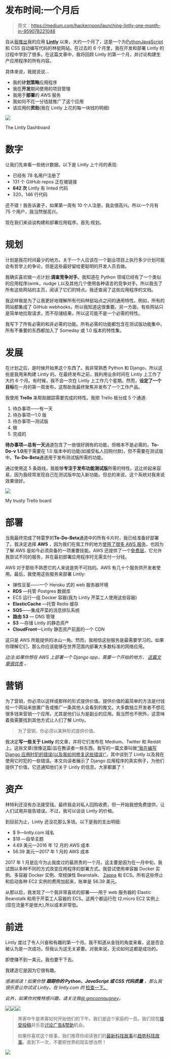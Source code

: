 # 发布时间:一个月后

> 原文：<https://medium.com/hackernoon/launching-lintly-one-month-in-959078221048>

自从[我推出](http://blog.lintly.com/2017/01/04/introducing-lintly/)我的应用 [**Lintly**](https://lintly.com) 以来，大约一个月了，这是一个为[Python](https://hackernoon.com/tagged/python)[JavaScript](https://hackernoon.com/tagged/javascript)和 CSS 自动编写代码的林挺网站。在过去的 6 个月里，我在开发和部署 Lintly 的过程中学到了很多。在这篇文章中，我将回顾 Lintly 的第一个月，并讨论构建生产应用程序的所有内容。

具体来说，我就说说…

*   我的**计划策略**应用程序
*   我在**开发**期间使用的项目管理
*   我用于**部署**的 AWS 服务
*   我如何不花一分钱就推广了这个应用
*   该应用的**资助**(我在 Lintly 上花的每一块钱的明细)

![](img/0dc6945b5b08c04470260e8120df437b.png)

The Lintly Dashboard

# 数字

让我们先来看一些统计数据。以下是 Lintly 上个月的表现:

*   已经有 78 名用户注册了
*   131 个 GitHub repos 正在被链接
*   **642 次** Lintly 有 linted 代码
*   320，146 行代码

还不错！我告诉妻子，如果第一周有 10 个人注册，我会很高兴。所以一个月有 75 个用户，我当然很高兴。

现在我们来谈谈构建和部署应用程序。首先:规划。

# 规划

计划是我花时间最少的地方。关于一个人应该在一个副业项目上执行多少计划可能会有哲学上的争论，但是这些最好留给更聪明的开发人员去做。

我确实喜欢做一点计划:**调查竞争对手**。我知道在 Python 领域已经有了一个类似的应用程序(wink，nudge ),以及其他几个使用各种语言的竞争对手。所以我去了所有这些网站的主页，阅读了它们的特点。我还查阅了这些应用程序的文档。

我这样做是为了让我更好地理解所有代码林挺站点之间的通用特性。例如，所有的网站都集成了 GitHub webhooks，所以我知道这很重要。另一方面，有些网站只是简单地拉取请求，而不存储结果，所以这可能不是一个必需的特性。

我写下了所有必需的和非必需的功能。所有必需的功能都包含在测试版功能集中。所有不重要的东西都加入了 Someday 或 1.0 版本的特性集。

# 发展

在计划之后，是时候开始黑这个东西了。我非常熟悉 Python 和 Django，所以这些是我用来构建 Lintly 的。在最终发布之前，我利用业余时间在 Lintly 上工作了大约 6 个月。有时候，我不会一次在 Lintly 上工作几个星期。然而，**设定了一个目标**在一月的第一周发布，这帮助我最终聚焦并发布了一个工作产品。

我使用 **Trello** 来帮助跟踪需要完成的特性。我把 Trello 板分成 5 个通道:

1.  待办事项——有一天
2.  待办事项—1.0 版
3.  待办事项—测试版
4.  做
5.  完成的

**待办事项—总有一天**通道包含了一些很好拥有的功能，但根本不是必需的。**To-Do-v 1.0**用于需要在 1.0 版本中的功能(如接受私人回购付款)，但不需要在测试版中。**To-Do-Beta**通道用于发布测试版所需的功能。

通过使用这 5 条路线，我能够**专注于发布功能测试版**所需的特性。这比听起来容易，因为我经常发现自己在测试版中加入新功能。但总的来说，这个系统对我来说效果很好。

![](img/db5a25349d84dbfe3133ff267885b206.png)

My trusty Trello board

# 部署

当我最终完成了特雷罗的**To-Do-Beta**通道中的所有卡片时，我已经准备好部署了。我决定选择 **AWS** ，因为我们在我工作的地方[使用了很多 AWS 服务](http://britecore.com)，也因为了解 AWS 是如今必须具备的一项重要技能。AWS 还提供了一个[免费层](https://aws.amazon.com/free/)，它允许我尝试不同的服务，并在最初部署应用程序时无需支付一分钱。

AWS 对于那些不熟悉它的人来说是势不可挡的。AWS 有几十个服务供开发者使用。最后，我使用这些服务来部署 Lintly:

*   弹性豆茎——一个 Heroku 式的 web 服务器环境
*   **RDS** —托管 Postgres 数据库
*   ECS 运行一组 Docker 容器(我为 Lintly 芹菜工人使用这些容器)
*   **ElasticCache** —托管 Redis 缓存
*   **SQS**——集成芹菜的消息排队系统
*   **路由 53** — DNS 管理
*   **S3** —存储 Lintly 的静态资产
*   **CloudFront**—Lintly 静态资产前面的一个 CDN

这只是 AWS 所能提供的冰山一角。然而，我相信这些服务是最需要学习的。如果你理解它们，那么你应该能够在世界范围内部署大多数标准的网络应用。

*边注:如果你想在 AWS 上部署一个 Django app，需要一个开始的地方，* [*这篇文章很优秀*](https://realpython.com/blog/python/deploying-a-django-app-and-postgresql-to-aws-elastic-beanstalk/) *。*

# 营销

为了营销，你必须以这样或那样的形式提供价值。提供价值的最简单的方法是付钱给一个网站来放置广告或推广一条其他人会看到的推文。大多数独立开发者不想花很多钱来营销一个应用，尤其是他们认为是副业的应用。我当然也不例外，这意味着我需要找到其他方式让人们了解 Lintly。

> 为了营销，你必须以某种形式提供价值。

我决定**写一些关于 Lintly** 的文章，并将它们发布在 Medium、Twitter 和 Reddit 上。这些文章(很像这篇)旨在教读者一些东西。我写的一篇文章叫做[“我在编写 Django 应用时犯的错误(以及我如何修复这些错误)”](https://hackernoon.com/mistakes-i-made-writing-a-django-app-and-how-i-fixed-them-16de4e632042#.964j9d9y8)，其中谈到了 Lintly 以及我在使用它时犯的一些错误。本文向读者展示了 Django 应用程序的真实例子，为他们提供了价值。它还通知他们关于 Lintly 的信息。大家都赢了！

# 资产

林特利还没有办法接受钱。最终我会对私人回购收费，但一开始我想免费提供，让人们试用并报告错误。不过，我可以谈谈 Lintly 的价格。

到目前为止，Lintly 还没花那么多钱。以下是我的支出明细:

*   $ 9—lintly.com 域名
*   $18 —自举主题
*   4.69 美元—2016 年 12 月的 AWS 成本
*   56.39 美元—2017 年 1 月的 AWS 成本

2017 年 1 月是迄今为止我度过的最昂贵的一个月。这主要是因为在一月中旬，我试图以多种不同的方式改变应用程序的部署方式。我尝试使用单容器 Docker 实例、多容器 Docker 实例、常规弹性 Beanstalk、 [Zappa](https://github.com/Miserlou/Zappa) 和 ECS。所有这些停止和启动各种 EC2 实例的费用加起来，账单是 56.39 美元。

从那以后，我发现了一个我非常喜欢的部署——用于 web 服务器的 Elastic Beanstalk 和用于芹菜工人容器的 ECS。这两个都运行在 t2.micro EC2 实例上(现在流量不是很大),所以成本非常低。

# 前进

Lintly 度过了令人兴奋和有趣的第一个月。我不知道从金钱的角度来看，这是否会被认为是一次成功，但我认为这无关紧要。对我来说，无论如何这都是成功的。

即使赚不到一美元，我也要干下去。

我建造它是因为它很有趣。

*感谢阅读！如果你想* ***跟踪你的 Python、JavaScript 或 CSS 代码质量*** *，那么我很乐意让你试试 Lintly。在 lintly.com 的* [检查一下。](https://lintly.com)

*此外，如果你对推特感兴趣，请关注我*[*@ gmconnaugney*](https://twitter.com/gmconnaughey)*。*

[![](img/50ef4044ecd4e250b5d50f368b775d38.png)](http://bit.ly/HackernoonFB)[![](img/979d9a46439d5aebbdcdca574e21dc81.png)](https://goo.gl/k7XYbx)[![](img/2930ba6bd2c12218fdbbf7e02c8746ff.png)](https://goo.gl/4ofytp)

> 黑客中午是黑客如何开始他们的下午。我们是这个家庭的一员。我们现在[接受投稿](http://bit.ly/hackernoonsubmission)并乐意[讨论广告&赞助](mailto:partners@amipublications.com)机会。
> 
> 如果你喜欢这个故事，我们推荐你阅读我们的[最新科技故事](http://bit.ly/hackernoonlatestt)和[趋势科技故事](https://hackernoon.com/trending)。直到下一次，不要把世界的现实想当然！

![](img/be0ca55ba73a573dce11effb2ee80d56.png)